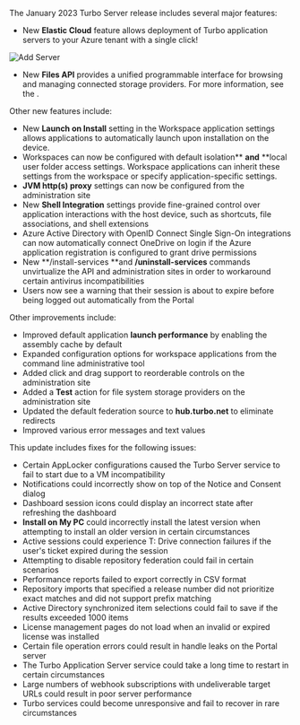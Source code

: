 The January 2023 Turbo Server release includes several major features:

- New **Elastic Cloud** feature allows deployment of Turbo application servers to your Azure tenant with a single click!


![Add Server](https://hub.turbo.net/images/docs/add-server.png)
- New **Files API** provides a unified programmable interface for browsing and managing connected storage providers. For more information, see the .

Other new features include:

- New **Launch on Install** setting in the Workspace application settings allows applications to automatically launch upon installation on the device.
- Workspaces can now be configured with default isolation** **and** **local user folder access settings. Workspace applications can inherit these settings from the workspace or specify application-specific settings.
- **JVM http(s) proxy** settings can now be configured from the administration site
- New **Shell Integration** settings provide fine-grained control over application interactions with the host device, such as shortcuts, file associations, and shell extensions
- Azure Active Directory with OpenID Connect Single Sign-On integrations can now automatically connect OneDrive on login if the Azure application registration is configured to grant drive permissions
- New **/install-services **and **/uninstall-services** commands unvirtualize the API and administration sites in order to workaround certain antivirus incompatibilities
- Users now see a warning that their session is about to expire before being logged out automatically from the Portal

Other improvements include:

- Improved default application **launch performance** by enabling the assembly cache by default
- Expanded configuration options for workspace applications from the command line administrative tool
- Added click and drag support to reorderable controls on the administration site
- Added a **Test** action for file system storage providers on the administration site
- Updated the default federation source to **hub.turbo.net** to eliminate redirects
- Improved various error messages and text values

This update includes fixes for the following issues:

- Certain AppLocker configurations caused the Turbo Server service to fail to start due to a VM incompatibility
- Notifications could incorrectly show on top of the Notice and Consent dialog
- Dashboard session icons could display an incorrect state after refreshing the dashboard
- **Install on My PC** could incorrectly install the latest version when attempting to install an older version in certain circumstances
- Active sessions could experience T: Drive connection failures if the user's ticket expired during the session
- Attempting to disable repository federation could fail in certain scenarios
- Performance reports failed to export correctly in CSV format
- Repository imports that specified a release number did not prioritize exact matches and did not support prefix matching
- Active Directory synchronized item selections could fail to save if the results exceeded 1000 items
- License management pages do not load when an invalid or expired license was installed
- Certain file operation errors could result in handle leaks on the Portal server
- The Turbo Application Server service could take a long time to restart in certain circumstances
- Large numbers of webhook subscriptions with undeliverable target URLs could result in poor server performance
- Turbo services could become unresponsive and fail to recover in rare circumstances



